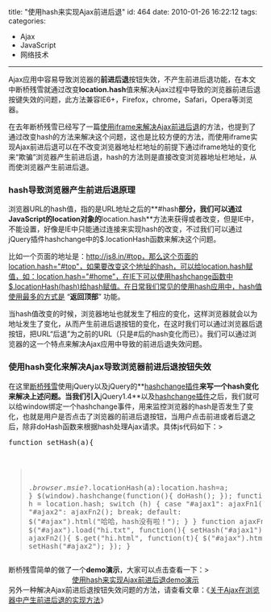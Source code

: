 title: "使用hash来实现Ajax前进后退"
id: 464
date: 2010-01-26 16:22:12
tags: 
categories: 
- Ajax
- JavaScript
- 网络技术
---

Ajax应用中容易导致浏览器的**前进后退**按钮失效，不产生前进后退功能，在本文中断桥残雪就通过改变**location.hash**值来解决Ajax过程中导致的浏览器前进后退按键失效的问题，此方法兼容IE6+，Firefox，chrome，Safari，Opera等浏览器。

在去年断桥残雪已经写了一篇[使用iframe来解决Ajax前进后退](http://js8.in/311.html "关于Ajax在浏览器中产生前进后退的实现方法")的方法，也提到了通过改变hash的方法来解决这个问题，这也是比较方便的方法，而使用iframe实现Ajax前进后退可以在不改变浏览器地址栏地址的前提下通过iframe地址的变化来“欺骗”浏览器产生前进后退，hash的方法则是直接改变浏览器地址栏地址，从而使浏览器产生前进后退。

### hash导致浏览器产生前进后退原理

浏览器URL的hash值，指的是URL地址之后的**#hash**部分，我们可以通过JavaScript的location对象的**location.hash**方法来获得或者改变，但是IE中，不能设置，好像是IE中只能通过连接来实现hash的改变，不过我们可以通过jQuery插件hashchange中的$.locationHash函数来解决这个问题。

比如一个页面的地址是：http://js8.in/#top，那么这个页面的location.hash="#top"，如果要改变这个地址的hash，可以给location.hash赋值，如：location.hash="#home"，在IE下可以使用hashchange函数中$.locationHash(hash)给hash赋值。在日常我们常见的使用hash应用中，hash值使用最多的方式是 “**返回顶部**” 功能。
<!--more-->
当hash值改变的时候，浏览器地址也就发生了相应的变化，这样浏览器就会以为地址发生了变化，从而产生前进后退按钮的变化，在这时我们可以通过浏览器后退按钮，把URL“后退”为之前的URL（只是#后的hash变化而已）。我们可以通过浏览器的这一个特点来解决Ajax应用中导致的前进后退失效问题。

### 使用hash变化来解决Ajax导致浏览器前进后退按钮失效

在这里[断桥残雪](http://js8.in "断桥残雪部落格")使用jQuery以及jQuery的**[hashchange插件](http://plugins.jquery.com/project/hashchange "jquery hashchange 插件下载地址")**来写一个hash变化来解决上述问题。当我们引入**jQuery1.4**以及[hashchange插件](http://plugins.jquery.com/project/hashchange "jquery hashchange 插件下载地址")之后，我们就可以给window绑定一个hashchange事件，用来监控浏览器的hash是否发生了变化，也就是用户是否点击了浏览器的前进后退按钮，当用户点击前进或者后退之后，除非doHash函数来根据hash处理Ajax请求。具体js代码如下：> <pre lang="javascript">function setHash(a){
> 	$.browser.msie?$.locationHash(a):location.hash=a;
> }
> $(window).hashchange(function(){
> 	doHash();
> });
> function doHash(){
> 	var h = location.hash;
>         switch (h) {
>               case "#ajax1":
>                    ajaxFn1();
>                    break;
>               case "#ajax2":
>                    ajaxFn2();
>                    break;
>               default:
>                 $("#ajax").html("哈哈，hash没有啦！");
>         }
> }
> function ajaxFn1(){
> 	$("#ajax").load("hi.txt", function(){
> 		setHash("#ajax1");
> 	});
> }
> function ajaxFn2(){
> 	$.get("hi.html", function(t){
> 		$("#ajax").html(t);
> 		setHash("#ajax2");
> 	});
> }</pre>
断桥残雪简单的做了一个**demo演示**，大家可以点击查看一下：> <center>[使用hash来实现Ajax前进后退demo演示](http://js8.in/mywork/hashchange "使用hash来实现Ajax前进后退demo")</center>
另外一种解决Ajax前进后退按钮失效问题的方法，请查看文章：《[关于Ajax在浏览器中产生前进后退的实现方法](http://js8.in/311.html "关于Ajax在浏览器中产生前进后退的实现方法")》